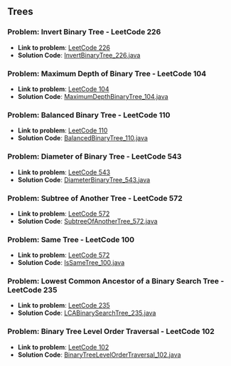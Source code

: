 ## Trees 

### Problem: Invert Binary Tree - LeetCode 226

- **Link to problem**: [LeetCode 226](https://leetcode.com/problems/invert-binary-tree/)
- **Solution Code**: [InvertBinaryTree_226.java](InvertBinaryTree_226.java)

### Problem: Maximum Depth of Binary Tree - LeetCode 104

- **Link to problem**: [LeetCode 104](https://leetcode.com/problems/maximum-depth-of-binary-tree/)
- **Solution Code**: [MaximumDepthBinaryTree_104.java](MaximumDepthBinaryTree_104.java)

### Problem: Balanced Binary Tree - LeetCode 110

- **Link to problem**: [LeetCode 110](https://leetcode.com/problems/balanced-binary-tree/)
- **Solution Code**: [BalancedBinaryTree_110.java](BalancedBinaryTree_110.java)

### Problem: Diameter of Binary Tree - LeetCode 543

- **Link to problem**: [LeetCode 543](https://leetcode.com/problems/diameter-of-binary-tree/)
- **Solution Code**: [DiameterBinaryTree_543.java](DiameterBinaryTree_543.java)

### Problem: Subtree of Another Tree - LeetCode 572

- **Link to problem**: [LeetCode 572](https://leetcode.com/problems/subtree-of-another-tree/)
- **Solution Code**: [SubtreeOfAnotherTree_572.java](SubtreeOfAnotherTree_572.java)

### Problem: Same Tree - LeetCode 100

- **Link to problem**: [LeetCode 572](https://leetcode.com/problems/same-tree/)
- **Solution Code**: [IsSameTree_100.java](IsSameTree_100.java)

### Problem: Lowest Common Ancestor of a Binary Search Tree - LeetCode 235

- **Link to problem**: [LeetCode 235](https://leetcode.com/problems/lowest-common-ancestor-of-a-binary-search-tree/)
- **Solution Code**: [LCABinarySearchTree_235.java](LCABinarySearchTree_235.java)

### Problem: Binary Tree Level Order Traversal - LeetCode 102

- **Link to problem**: [LeetCode 102](https://leetcode.com/problems/binary-tree-level-order-traversal/)
- **Solution Code**: [BinaryTreeLevelOrderTraversal_102.java](BinaryTreeLevelOrderTraversal_102.java)
